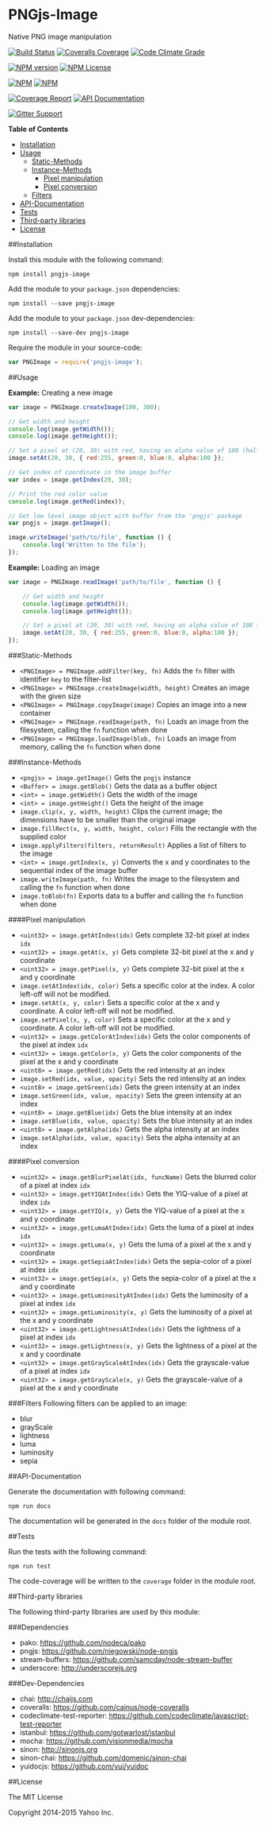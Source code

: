 PNGjs-Image
===========

Native PNG image manipulation

[![Build Status](https://img.shields.io/travis/yahoo/pngjs-image.svg)](http://travis-ci.org/yahoo/pngjs-image)
[![Coveralls Coverage](https://img.shields.io/coveralls/yahoo/pngjs-image.svg)](https://coveralls.io/r/yahoo/pngjs-image)
[![Code Climate Grade](https://img.shields.io/codeclimate/github/yahoo/pngjs-image.svg)](https://codeclimate.com/github/yahoo/pngjs-image)

[![NPM version](https://badge.fury.io/js/pngjs-image.svg)](https://www.npmjs.com/package/pngjs-image)
[![NPM License](https://img.shields.io/npm/l/pngjs-image.svg)](https://www.npmjs.com/package/pngjs-image)

[![NPM](https://nodei.co/npm/pngjs-image.png?downloads=true&stars=true)](https://www.npmjs.com/package/pngjs-image)
[![NPM](https://nodei.co/npm-dl/pngjs-image.png?months=3&height=2)](https://www.npmjs.com/package/pngjs-image)

[![Coverage Report](https://img.shields.io/badge/Coverage_Report-Available-blue.svg)](http://yahoo.github.io/pngjs-image/coverage/lcov-report/)
[![API Documentation](https://img.shields.io/badge/API_Documentation-Available-blue.svg)](http://yahoo.github.io/pngjs-image/docs/)

[![Gitter Support](https://img.shields.io/badge/Support-Gitter_IM-yellow.svg)](https://gitter.im/preceptorjs/support)

**Table of Contents**
* [Installation](#installation)
* [Usage](#usage)
    * [Static-Methods](#static-methods)
    * [Instance-Methods](#instance-methods)
        * [Pixel manipulation](#pixel-manipulation)
        * [Pixel conversion](#pixel-conversion)
    * [Filters](#filters)
* [API-Documentation](#api-documentation)
* [Tests](#tests)
* [Third-party libraries](#third-party-libraries)
* [License](#license)


##Installation

Install this module with the following command:
```shell
npm install pngjs-image
```

Add the module to your ```package.json``` dependencies:
```shell
npm install --save pngjs-image
```
Add the module to your ```package.json``` dev-dependencies:
```shell
npm install --save-dev pngjs-image
```

Require the module in your source-code:
```javascript
var PNGImage = require('pngjs-image');
```

##Usage

**Example:** Creating a new image
```javascript
var image = PNGImage.createImage(100, 300);

// Get width and height
console.log(image.getWidth());
console.log(image.getHeight());

// Set a pixel at (20, 30) with red, having an alpha value of 100 (half-transparent)
image.setAt(20, 30, { red:255, green:0, blue:0, alpha:100 });

// Get index of coordinate in the image buffer
var index = image.getIndex(20, 30);

// Print the red color value
console.log(image.getRed(index));

// Get low level image object with buffer from the 'pngjs' package
var pngjs = image.getImage();

image.writeImage('path/to/file', function () {
    console.log('Written to the file');
});
```

**Example:** Loading an image
```javascript
var image = PNGImage.readImage('path/to/file', function () {

    // Get width and height
    console.log(image.getWidth());
    console.log(image.getHeight());

    // Set a pixel at (20, 30) with red, having an alpha value of 100 (half-transparent)
    image.setAt(20, 30, { red:255, green:0, blue:0, alpha:100 });
});
```

###Static-Methods
* ```<PNGImage> = PNGImage.addFilter(key, fn)``` Adds the ```fn``` filter with identifier ```key``` to the filter-list
* ```<PNGImage> = PNGImage.createImage(width, height)``` Creates an image with the given size
* ```<PNGImage> = PNGImage.copyImage(image)``` Copies an image into a new container
* ```<PNGImage> = PNGImage.readImage(path, fn)``` Loads an image from the filesystem, calling the ```fn``` function when done
* ```<PNGImage> = PNGImage.loadImage(blob, fn)``` Loads an image from memory, calling the ```fn``` function when done

###Instance-Methods
* ```<pngjs> = image.getImage()``` Gets the ```pngjs``` instance
* ```<Buffer> = image.getBlob()``` Gets the data as a buffer object
* ```<int> = image.getWidth()``` Gets the width of the image
* ```<int> = image.getHeight()``` Gets the height of the image
* ```image.clip(x, y, width, height)``` Clips the current image; the dimensions have to be smaller than the original image
* ```image.fillRect(x, y, width, height, color)``` Fills the rectangle with the supplied color
* ```image.applyFilters(filters, returnResult)``` Applies a list of filters to the image
* ```<int> = image.getIndex(x, y)``` Converts the x and y coordinates to the sequential index of the image buffer
* ```image.writeImage(path, fn)``` Writes the image to the filesystem and calling the ```fn``` function when done
* ```image.toBlob(fn)``` Exports data to a buffer and calling the ```fn``` function when done

####Pixel manipulation
* ```<uint32> = image.getAtIndex(idx)``` Gets complete 32-bit pixel at index ```idx```
* ```<uint32> = image.getAt(x, y)``` Gets complete 32-bit pixel at the x and y coordinate
* ```<uint32> = image.getPixel(x, y)``` Gets complete 32-bit pixel at the x and y coordinate
* ```image.setAtIndex(idx, color)``` Sets a specific color at the index. A color left-off will not be modified.
* ```image.setAt(x, y, color)``` Sets a specific color at the x and y coordinate. A color left-off will not be modified.
* ```image.setPixel(x, y, color)``` Sets a specific color at the x and y coordinate. A color left-off will not be modified.
* ```<uint32> = image.getColorAtIndex(idx)``` Gets the color components of the pixel at index ```idx```
* ```<uint32> = image.getColor(x, y)``` Gets the color components of the pixel at the x and y coordinate
* ```<uint8> = image.getRed(idx)``` Gets the red intensity at an index
* ```image.setRed(idx, value, opacity)``` Sets the red intensity at an index
* ```<uint8> = image.getGreen(idx)``` Gets the green intensity at an index
* ```image.setGreen(idx, value, opacity)``` Sets the green intensity at an index
* ```<uint8> = image.getBlue(idx)``` Gets the blue intensity at an index
* ```image.setBlue(idx, value, opacity)``` Sets the blue intensity at an index
* ```<uint8> = image.getAlpha(idx)``` Gets the alpha intensity at an index
* ```image.setAlpha(idx, value, opacity)``` Sets the alpha intensity at an index

####Pixel conversion
* ```<uint32> = image.getBlurPixelAt(idx, funcName)``` Gets the blurred color of a pixel at index ```idx```
* ```<uint32> = image.getYIQAtIndex(idx)``` Gets the YIQ-value of a pixel at index ```idx```
* ```<uint32> = image.getYIQ(x, y)``` Gets the YIQ-value of a pixel at the x and y coordinate
* ```<uint32> = image.getLumaAtIndex(idx)``` Gets the luma of a pixel at index ```idx```
* ```<uint32> = image.getLuma(x, y)``` Gets the luma of a pixel at the x and y coordinate
* ```<uint32> = image.getSepiaAtIndex(idx)``` Gets the sepia-color of a pixel at index ```idx```
* ```<uint32> = image.getSepia(x, y)``` Gets the sepia-color of a pixel at the x and y coordinate
* ```<uint32> = image.getLuminosityAtIndex(idx)``` Gets the luminosity of a pixel at index ```idx```
* ```<uint32> = image.getLuminosity(x, y)``` Gets the luminosity of a pixel at the x and y coordinate
* ```<uint32> = image.getLightnessAtIndex(idx)``` Gets the lightness of a pixel at index ```idx```
* ```<uint32> = image.getLightness(x, y)``` Gets the lightness of a pixel at the x and y coordinate
* ```<uint32> = image.getGrayScaleAtIndex(idx)``` Gets the grayscale-value of a pixel at index ```idx```
* ```<uint32> = image.getGrayScale(x, y)``` Gets the grayscale-value of a pixel at the x and y coordinate

###Filters
Following filters can be applied to an image:
* blur
* grayScale
* lightness
* luma
* luminosity
* sepia

##API-Documentation

Generate the documentation with following command:
```shell
npm run docs
```
The documentation will be generated in the ```docs``` folder of the module root.

##Tests

Run the tests with the following command:
```shell
npm run test
```
The code-coverage will be written to the ```coverage``` folder in the module root.

##Third-party libraries

The following third-party libraries are used by this module:

###Dependencies
* pako: https://github.com/nodeca/pako
* pngjs: https://github.com/niegowski/node-pngjs
* stream-buffers: https://github.com/samcday/node-stream-buffer
* underscore: http://underscorejs.org

###Dev-Dependencies
* chai: http://chaijs.com
* coveralls: https://github.com/cainus/node-coveralls
* codeclimate-test-reporter: https://github.com/codeclimate/javascript-test-reporter
* istanbul: https://github.com/gotwarlost/istanbul
* mocha: https://github.com/visionmedia/mocha
* sinon: http://sinonjs.org
* sinon-chai: https://github.com/domenic/sinon-chai
* yuidocjs: https://github.com/yui/yuidoc

##License

The MIT License

Copyright 2014-2015 Yahoo Inc.
